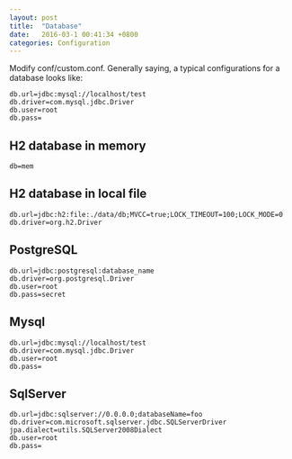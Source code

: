 ```yaml
---
layout: post
title:  "Database"
date:   2016-03-1 00:41:34 +0800
categories: Configuration
---
```

Modify conf/custom.conf.
Generally saying, a typical configurations for a database looks like:

```shell
db.url=jdbc:mysql://localhost/test
db.driver=com.mysql.jdbc.Driver
db.user=root
db.pass=
```

## H2 database in memory

```shell
db=mem
```

## H2 database in local file

```shell
db.url=jdbc:h2:file:./data/db;MVCC=true;LOCK_TIMEOUT=100;LOCK_MODE=0
db.driver=org.h2.Driver
```

## PostgreSQL

```shell
db.url=jdbc:postgresql:database_name
db.driver=org.postgresql.Driver
db.user=root
db.pass=secret
```


## Mysql

```shell
db.url=jdbc:mysql://localhost/test
db.driver=com.mysql.jdbc.Driver
db.user=root
db.pass=
```

## SqlServer

```shell
db.url=jdbc:sqlserver://0.0.0.0;databaseName=foo
db.driver=com.microsoft.sqlserver.jdbc.SQLServerDriver
jpa.dialect=utils.SQLServer2008Dialect
db.user=root
db.pass=
```


